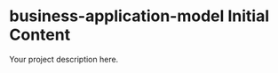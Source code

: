 business-application-model Initial Content
=============================

Your project description here.
